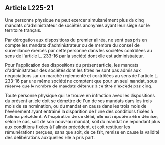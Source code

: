 Article L225-21
----
Une personne physique ne peut exercer simultanément plus de cinq mandats
d'administrateur de sociétés anonymes ayant leur siège sur le territoire
français.

Par dérogation aux dispositions du premier alinéa, ne sont pas pris en compte
les mandats d'administrateur ou de membre du conseil de surveillance exercés par
cette personne dans les sociétés contrôlées au sens de l'article L. 233-16 par
la société dont elle est administrateur.

Pour l'application des dispositions du présent article, les mandats
d'administrateur des sociétés dont les titres ne sont pas admis aux négociations
sur un marché réglementé et contrôlées au sens de l'article L. 233-16 par une
même société ne comptent que pour un seul mandat, sous réserve que le nombre de
mandats détenus à ce titre n'excède pas cinq.

Toute personne physique qui se trouve en infraction avec les dispositions du
présent article doit se démettre de l'un de ses mandats dans les trois mois de
sa nomination, ou du mandat en cause dans les trois mois de l'événement ayant
entraîné la disparition de l'une des conditions fixées à l'alinéa précédent. A
l'expiration de ce délai, elle est réputée s'être démise, selon le cas, soit de
son nouveau mandat, soit du mandat ne répondant plus aux conditions fixées à
l'alinéa précédent, et doit restituer les rémunérations perçues, sans que soit,
de ce fait, remise en cause la validité des délibérations auxquelles elle a pris
part.
